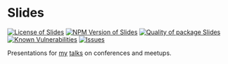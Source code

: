# Slides

<!--Badges-->

[![License of Slides](https://img.shields.io/github/license/hejny/slides.svg?style=flat)](https://github.com/hejny/slides/blob/master/LICENSE)
[![NPM Version of Slides](https://badge.fury.io/js/slides.svg)](https://www.npmjs.com/package/slides)
[![Quality of package Slides](https://packagequality.com/shield/slides.svg)](https://packagequality.com/#?package=slides)
[![Known Vulnerabilities](https://snyk.io/test/github/hejny/slides/badge.svg)](https://snyk.io/test/github/hejny/slides)
[![Issues](https://img.shields.io/github/issues/hejny/slides.svg?style=flat)](https://github.com/hejny/slides/issues)

<!--/Badges-->

Presentations for [my](pavolhejny.com) [talks](talks.pavolhejny.com) on conferences and meetups.
